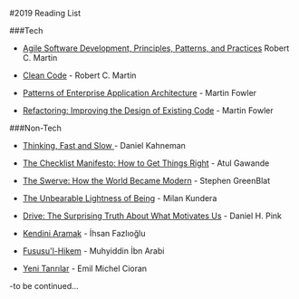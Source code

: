 #2019 Reading List

###Tech
- [Agile Software Development, Principles, Patterns, and Practices](https://www.amazon.com/Software-Development-Principles-Patterns-Practices/dp/0135974445) Robert C. Martin

- [Clean Code](https://drive.google.com/file/d/1FqZi79CPc6twRP7S9XCYkWxhhAVS7H7b/view?usp=sharing) - Robert C. Martin

- [Patterns of Enterprise Application Architecture](https://www.amazon.com/Patterns-Enterprise-Application-Architecture-Martin/dp/0321127420) -  Martin Fowler

- [Refactoring: Improving the Design of Existing Code](https://www.amazon.com/gp/product/0134757599/ref=dbs_a_def_rwt_bibl_vppi_i0) - Martin Fowler


###Non-Tech

- [Thinking, Fast and Slow ](https://www.amazon.com/Thinking-Fast-Daniel-Kahneman-2011-10-25/dp/B01FIYNOKU/ref=sr_1_3?keywords=kahleman&qid=1551701399&s=books&sr=1-3-spell) - Daniel Kahneman

- [The Checklist Manifesto: How to Get Things Right](https://www.amazon.com/s?k=checklist+manifesto&i=stripbooks-intl-ship&crid=2IYAD8XSZWT2X&sprefix=check%2Cstripbooks-intl-ship%2C245&ref=nb_sb_ss_i_1_5) - Atul Gawande 

- [The Swerve: How the World Became Modern](https://www.amazon.com/gp/product/0393343405/ref=dbs_a_def_rwt_hsch_vapi_taft_p1_i2) - Stephen GreenBlat 

- [The Unbearable Lightness of Being](https://www.amazon.com/Unbearable-Lightness-Being-Perennial-Classics/dp/0061148520/ref=sr_1_1?keywords=The+Unbearable+Lightness+of+Being&qid=1552075618&s=books&sr=1-1) - Milan Kundera 

- [Drive: The Surprising Truth About What Motivates Us](https://www.amazon.com/Drive-Surprising-Truth-About-Motivates/dp/1594484805/ref=sr_1_1?keywords=drive&qid=1552075706&s=books&sr=1-1) - Daniel H. Pink

- [Kendini Aramak](https://www.kitapyurdu.com/kitap/kendini-aramak/354057.html) - İhsan Fazlıoğlu

- [Fususu'l-Hikem](https://www.kitapyurdu.com/index.php?route=product/product&product_id=129925) - Muhyiddin İbn Arabi

- [Yeni Tanrılar](https://www.kitapyurdu.com/kitap/yeni-tanrilar/493680.html&manufacturer_id=7105) - Emil Michel Cioran 



-to be continued...

